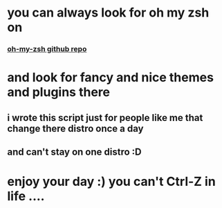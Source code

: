 # you can always look for oh my zsh on 
### [oh-my-zsh github repo](https://github.com/ohmyzsh/ohmyzsh)
# and look for fancy and nice themes and plugins there
















## i wrote this script just for people like me that change there distro once a day
## and can't stay on one distro :D





# enjoy your day :) you can't Ctrl-Z in life .... 

